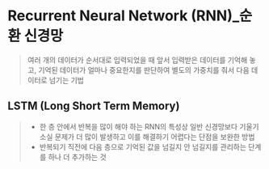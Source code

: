# Recurrent Neural Network (RNN)_순환 신경망

> 여러 개의 데이터가 순서대로 입력되었을 때 앞서 입력받은 데이터를 기억해 놓고,  기억된 데이터가 얼마나 중요한지를 판단하여 별도의 가중치를 줘서 다음 데이터로 넘기는 기법

## LSTM (Long Short Term Memory)

> - 한 층 안에서 반복을 많이 해야 하는 RNN의 특성상 일반 신경망보다 기울기 소실 문제가 더 많이 발생하고 이를 해결하기 어렵다는 단점을 보완한 방법
> - 반복되기 직전에 다음 층으로 기억된 값을 넘길지 안 넘길지를 관리하는 단계를 하나 더 추가하는 것
